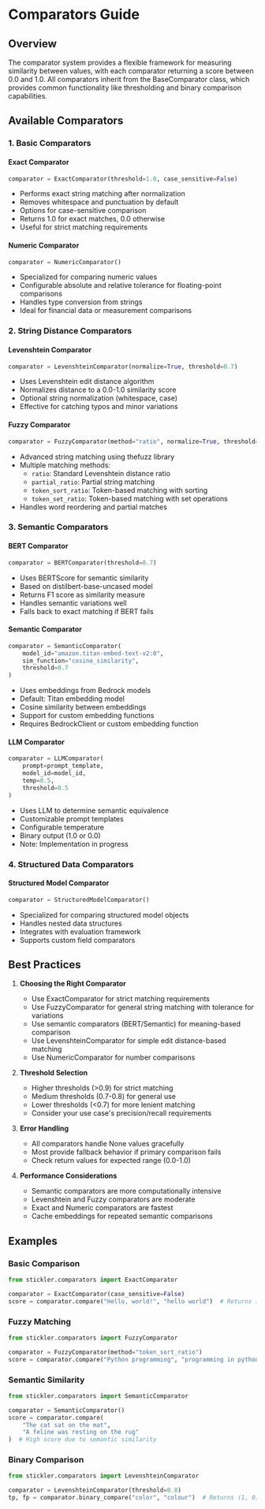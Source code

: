 # Comparators Guide

## Overview
The comparator system provides a flexible framework for measuring similarity between values, with each comparator returning a score between 0.0 and 1.0. All comparators inherit from the BaseComparator class, which provides common functionality like thresholding and binary comparison capabilities.

## Available Comparators

### 1. Basic Comparators

#### Exact Comparator
```python
comparator = ExactComparator(threshold=1.0, case_sensitive=False)
```
- Performs exact string matching after normalization
- Removes whitespace and punctuation by default
- Options for case-sensitive comparison
- Returns 1.0 for exact matches, 0.0 otherwise
- Useful for strict matching requirements

#### Numeric Comparator
```python
comparator = NumericComparator()
```
- Specialized for comparing numeric values
- Configurable absolute and relative tolerance for floating-point comparisons
- Handles type conversion from strings
- Ideal for financial data or measurement comparisons

### 2. String Distance Comparators

#### Levenshtein Comparator
```python
comparator = LevenshteinComparator(normalize=True, threshold=0.7)
```
- Uses Levenshtein edit distance algorithm
- Normalizes distance to a 0.0-1.0 similarity score
- Optional string normalization (whitespace, case)
- Effective for catching typos and minor variations

#### Fuzzy Comparator
```python
comparator = FuzzyComparator(method="ratio", normalize=True, threshold=0.7)
```
- Advanced string matching using thefuzz library
- Multiple matching methods:
  - `ratio`: Standard Levenshtein distance ratio
  - `partial_ratio`: Partial string matching
  - `token_sort_ratio`: Token-based matching with sorting
  - `token_set_ratio`: Token-based matching with set operations
- Handles word reordering and partial matches

### 3. Semantic Comparators

#### BERT Comparator
```python
comparator = BERTComparator(threshold=0.7)
```
- Uses BERTScore for semantic similarity
- Based on distilbert-base-uncased model
- Returns F1 score as similarity measure
- Handles semantic variations well
- Falls back to exact matching if BERT fails

#### Semantic Comparator
```python
comparator = SemanticComparator(
    model_id="amazon.titan-embed-text-v2:0",
    sim_function="cosine_similarity",
    threshold=0.7
)
```
- Uses embeddings from Bedrock models
- Default: Titan embedding model
- Cosine similarity between embeddings
- Support for custom embedding functions
- Requires BedrockClient or custom embedding function

#### LLM Comparator
```python
comparator = LLMComparator(
    prompt=prompt_template,
    model_id=model_id,
    temp=0.5,
    threshold=0.5
)
```
- Uses LLM to determine semantic equivalence
- Customizable prompt templates
- Configurable temperature
- Binary output (1.0 or 0.0)
- Note: Implementation in progress

### 4. Structured Data Comparators

#### Structured Model Comparator
```python
comparator = StructuredModelComparator()
```
- Specialized for comparing structured model objects
- Handles nested data structures
- Integrates with evaluation framework
- Supports custom field comparators

## Best Practices

1. **Choosing the Right Comparator**
   - Use ExactComparator for strict matching requirements
   - Use FuzzyComparator for general string matching with tolerance for variations
   - Use semantic comparators (BERT/Semantic) for meaning-based comparison
   - Use LevenshteinComparator for simple edit distance-based matching
   - Use NumericComparator for number comparisons

2. **Threshold Selection**
   - Higher thresholds (>0.9) for strict matching
   - Medium thresholds (0.7-0.8) for general use
   - Lower thresholds (<0.7) for more lenient matching
   - Consider your use case's precision/recall requirements

3. **Error Handling**
   - All comparators handle None values gracefully
   - Most provide fallback behavior if primary comparison fails
   - Check return values for expected range (0.0-1.0)

4. **Performance Considerations**
   - Semantic comparators are more computationally intensive
   - Levenshtein and Fuzzy comparators are moderate
   - Exact and Numeric comparators are fastest
   - Cache embeddings for repeated semantic comparisons

## Examples

### Basic Comparison
```python
from stickler.comparators import ExactComparator

comparator = ExactComparator(case_sensitive=False)
score = comparator.compare("Hello, world!", "hello world")  # Returns 1.0
```

### Fuzzy Matching
```python
from stickler.comparators import FuzzyComparator

comparator = FuzzyComparator(method="token_sort_ratio")
score = comparator.compare("Python programming", "programming in python")  # High score
```

### Semantic Similarity
```python
from stickler.comparators import SemanticComparator

comparator = SemanticComparator()
score = comparator.compare(
    "The cat sat on the mat",
    "A feline was resting on the rug"
)  # High score due to semantic similarity
```

### Binary Comparison
```python
from stickler.comparators import LevenshteinComparator

comparator = LevenshteinComparator(threshold=0.8)
tp, fp = comparator.binary_compare("color", "colour")  # Returns (1, 0) if score >= 0.8
```
